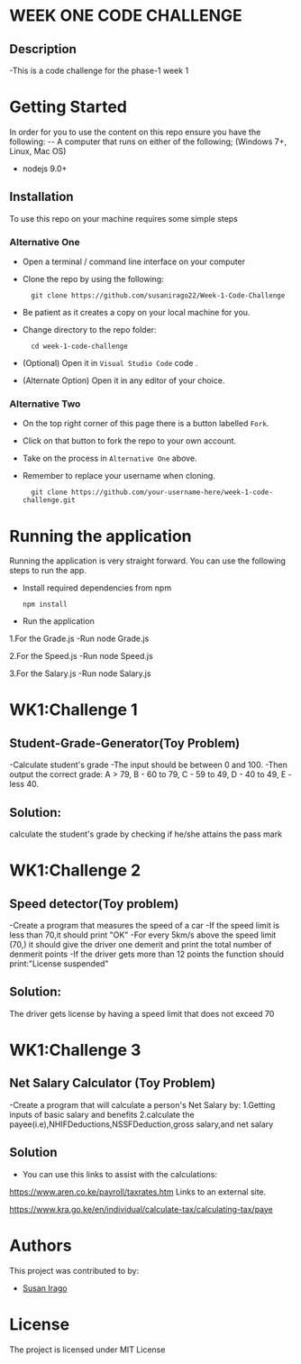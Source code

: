 #  WEEK ONE CODE CHALLENGE

## Description

-This is a code challenge for  the phase-1 week 1


# Getting Started

In order for you to use the content on this repo ensure you have the following:
-- A computer that runs on either of the following; (Windows 7+, Linux, Mac OS)
- nodejs 9.0+

## Installation

To use this repo on your machine requires some simple steps

### Alternative One

- Open a terminal / command line interface on your computer
- Clone the repo by using the following:

        git clone https://github.com/susanirago22/Week-1-Code-Challenge

- Be patient as it creates a copy on your local machine for you.
- Change directory to the repo folder:

        cd week-1-code-challenge

- (Optional) Open it in ``Visual Studio Code``
 code .

- (Alternate Option) Open it in any editor of your choice.
### Alternative Two

- On the top right corner of this page there is a button labelled ``Fork``.
- Click on that button to fork the repo to your own account.
- Take on the process in ``Alternative One`` above.
- Remember to replace your username when cloning.

        git clone https://github.com/your-username-here/week-1-code-challenge.git

# Running the application

Running the application is very straight forward. You can use the following steps to run the app.

- Install required dependencies from npm

      npm install
- Run the application

1.For the Grade.js
-Run node Grade.js

2.For the Speed.js
-Run node Speed.js

3.For the Salary.js
-Run node Salary.js

 # WK1:Challenge 1

## Student-Grade-Generator(Toy Problem)

-Calculate student's grade
-The input should be between 0 and 100.
-Then output the correct grade: 
A > 79, B - 60 to 79, C -  59 to 49, D - 40 to 49, E - less 40.

## Solution:
calculate the student's grade by checking if he/she attains the pass mark

# WK1:Challenge 2

## Speed detector(Toy problem)

-Create a program that measures the speed of a car
-If the speed limit is less than 70,it should print "OK"
-For every 5km/s above the speed limit (70,) it should give the driver one demerit and print the total number of denmerit points
-If the driver gets more than 12 points the function should print:"License suspended"


## Solution: 
The driver gets license by having a speed limit that does not exceed 70

# WK1:Challenge 3 

## Net Salary Calculator (Toy Problem)

-Create  a program that will calculate a person's Net Salary by:
1.Getting inputs of basic salary and benefits
2.calculate the payee(i.e),NHIFDeductions,NSSFDeduction,gross salary,and net salary

## Solution

- You can use this links to assist with the calculations:

https://www.aren.co.ke/payroll/taxrates.htm Links to an external site.  

https://www.kra.go.ke/en/individual/calculate-tax/calculating-tax/paye


# Authors

This project was contributed to by:
- [Susan Irago](https://github.com/susanirago22/)

# License

The project is licensed under MIT License


